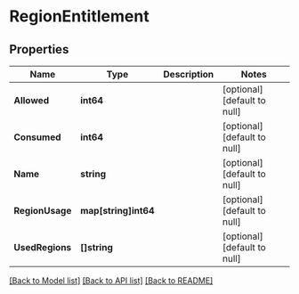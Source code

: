 # RegionEntitlement

## Properties
Name | Type | Description | Notes
------------ | ------------- | ------------- | -------------
**Allowed** | **int64** |  | [optional] [default to null]
**Consumed** | **int64** |  | [optional] [default to null]
**Name** | **string** |  | [optional] [default to null]
**RegionUsage** | **map[string]int64** |  | [optional] [default to null]
**UsedRegions** | **[]string** |  | [optional] [default to null]

[[Back to Model list]](../README.md#documentation-for-models) [[Back to API list]](../README.md#documentation-for-api-endpoints) [[Back to README]](../README.md)

